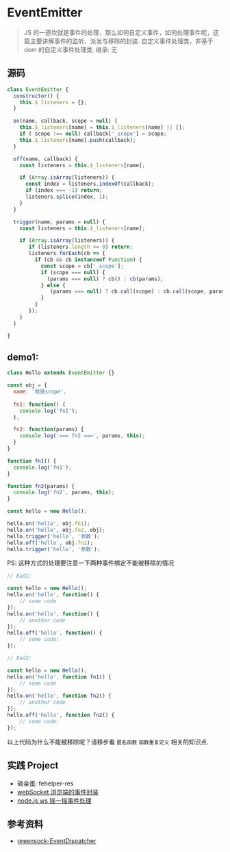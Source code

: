 # EventEmitter

> JS 的一道坎就是事件的处理，那么如何自定义事件，如何处理事件呢，这篇主要讲解事件的监听、派发与移除的封装. 自定义事件处理类，非基于 dom 的自定义事件处理类. 继承: 无

## 源码

```js
class EventEmitter {
  constructor() {
    this.$_listeners = {};
  }

  on(name, callback, scope = null) {
    this.$_listeners[name] = this.$_listeners[name] || [];
    if ( scope !== null) callback['_scope'] = scope;
    this.$_listeners[name].push(callback);
  }

  off(name, callback) {
    const listeners = this.$_listeners[name];

    if (Array.isArray(listeners)) {
      const index = listeners.indexOf(callback);
      if (index === -1) return;
      listeners.splice(index, 1);
    }
  }

  trigger(name, params = null) {
    const listeners = this.$_listeners[name];

    if (Array.isArray(listeners)) {
       if (listeners.length <= 0) return;
       listeners.forEach(cb => {
         if (cb && cb instanceof Function) {
           const scope = cb['_scope'];
           if (scope === null) {
             (params === null) ? cb() : cb(params);
           } else {
              (params === null) ? cb.call(scope) : cb.call(scope, params);
           }
         } 
       });
    }
  }

}
```

## demo1:

```js
class Hello extends EventEmitter {}

const obj = {
  name: '我是scope',
  
  fn1: function() {
    console.log('fn1');
  },

  fn2: function(params) {
    console.log('=== fn2 ===', params, this);
  }
}

function fn1() {
  console.log('fn1');
}

function fn2(params) {
  console.log('fn2', params, this);
}

const hello = new Hello();

hello.on('hello', obj.fn1);
hello.on('hello', obj.fn2, obj);
hello.trigger('hello', '参数');
hello.off('hello', obj.fn1);
hello.trigger('hello', '参数');

```

PS: 这种方式的处理要注意一下两种事件绑定不能被移除的情况

```js
// Bad1:

const hello = new Hello();
hello.on('hello', function() {
    // some code
});
hello.on('hello', function() {
    // another code
});
hello.off('hello', function() {
    // some code;
});

// Bad2:

const hello = new Hello();
hello.on('hello', function fn1() {
    // some code
});
hello.on('hello', function fn2() {
    // another code
});
hello.off('hello', function fn2() {
    // some code;
});

```

以上代码为什么不能被移除呢？请移步看 `匿名函数` `函数重复定义` 相关的知识点.


## 实践 Project

+ 砸金蛋: fehelper-res
+ [webSocket 浏览端的事件封装](https://juejin.im/post/5d78b3956fb9a06b2d77fe78)
+ [node.js ws 摇一摇事件处理](https://gitee.com/weblife/scene-wx-server/blob/ws_wsclient/src/Shake.js)

## 参考资料

+ [greensock-EventDispatcher](https://github.com/greensock/GreenSock-JS/blob/86b54d1c70237daeb754f6be8b5d9ee4f4c9cbe2/src/uncompressed/TweenLite.js#L216)
